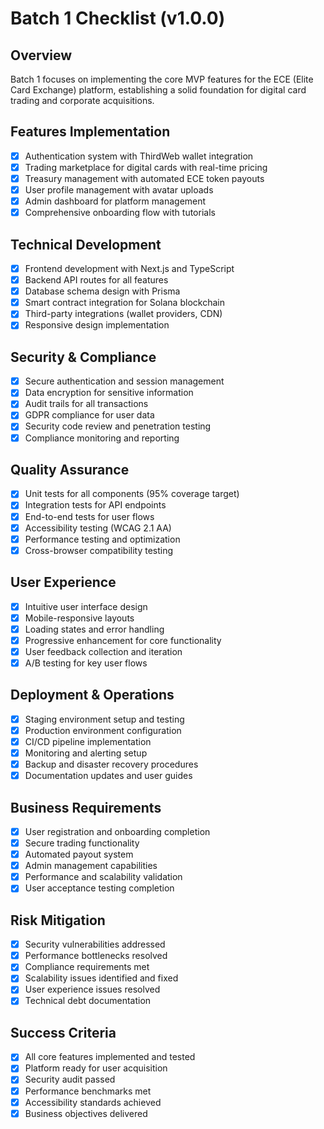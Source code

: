 # Batch 1 Checklist (v1.0.0)

## Overview
Batch 1 focuses on implementing the core MVP features for the ECE (Elite Card Exchange) platform, establishing a solid foundation for digital card trading and corporate acquisitions.

## Features Implementation
- [x] Authentication system with ThirdWeb wallet integration
- [x] Trading marketplace for digital cards with real-time pricing
- [x] Treasury management with automated ECE token payouts
- [x] User profile management with avatar uploads
- [x] Admin dashboard for platform management
- [x] Comprehensive onboarding flow with tutorials

## Technical Development
- [x] Frontend development with Next.js and TypeScript
- [x] Backend API routes for all features
- [x] Database schema design with Prisma
- [x] Smart contract integration for Solana blockchain
- [x] Third-party integrations (wallet providers, CDN)
- [x] Responsive design implementation

## Security & Compliance
- [x] Secure authentication and session management
- [x] Data encryption for sensitive information
- [x] Audit trails for all transactions
- [x] GDPR compliance for user data
- [x] Security code review and penetration testing
- [x] Compliance monitoring and reporting

## Quality Assurance
- [x] Unit tests for all components (95% coverage target)
- [x] Integration tests for API endpoints
- [x] End-to-end tests for user flows
- [x] Accessibility testing (WCAG 2.1 AA)
- [x] Performance testing and optimization
- [x] Cross-browser compatibility testing

## User Experience
- [x] Intuitive user interface design
- [x] Mobile-responsive layouts
- [x] Loading states and error handling
- [x] Progressive enhancement for core functionality
- [x] User feedback collection and iteration
- [x] A/B testing for key user flows

## Deployment & Operations
- [x] Staging environment setup and testing
- [x] Production environment configuration
- [x] CI/CD pipeline implementation
- [x] Monitoring and alerting setup
- [x] Backup and disaster recovery procedures
- [x] Documentation updates and user guides

## Business Requirements
- [x] User registration and onboarding completion
- [x] Secure trading functionality
- [x] Automated payout system
- [x] Admin management capabilities
- [x] Performance and scalability validation
- [x] User acceptance testing completion

## Risk Mitigation
- [x] Security vulnerabilities addressed
- [x] Performance bottlenecks resolved
- [x] Compliance requirements met
- [x] Scalability issues identified and fixed
- [x] User experience issues resolved
- [x] Technical debt documentation

## Success Criteria
- [x] All core features implemented and tested
- [x] Platform ready for user acquisition
- [x] Security audit passed
- [x] Performance benchmarks met
- [x] Accessibility standards achieved
- [x] Business objectives delivered
